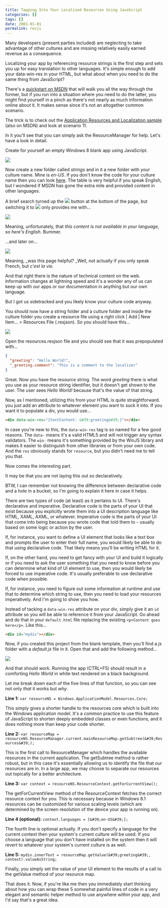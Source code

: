 ```yaml
---
title: Tapping Into Your Localized Resources Using JavaScript
categories: []
tags: []
date: 2001-01-01
permalink: resjs
---
```


Many developers (present parties included) are neglecting to take advantage of other cultures and are missing relatively easily earned revenue as a consequence.
<!-- xmore -->

Localizing your app by referencing resource strings is the first step and sets you up for easy translation to other languages. It&#39;s simple enough to add your data-win-res in your HTML, but what about when you need to do the same thing from JavaScript?

There&#39;s a [quickstart on MSDN](http://msdn.microsoft.com/en-us/library/windows/apps/hh465254.aspx) that will walk you all the way through the former, but if you run into a situation where you need to do the latter, you might find yourself in a pinch as there&#39;s not nearly as much information online about it. It makes sense since it&#39;s not an altogether common scenario.

The trick is to check out the [Application Resources and Localization sample](http://code.msdn.microsoft.com/windowsapps/Application-resources-and-cd0c6eaa) (also on MSDN) and look at scenario 11.

In it you&#39;ll see that you can simply ask the ResourceManager for help. Let&#39;s have a look in detail.

Create for yourself an empty Windows 8 blank app using JavaScript.

![](/files/resjs_01.png)

Now create a new folder called _strings_ and in it a new folder with your culture name. Mine is _en-US_. If you don&#39;t know the code for your culture name then you can look [here](http://msdn.microsoft.com/en-us/library/ee825488(v=CS.20).aspx). The table is very helpful if you speak English, but I wondered if MSDN has gone the extra mile and provided content in other languages.

A brief search turned up the ![](/files/resjs_02.png) button at the bottom of the page, but switching it to ![](/files/resjs_03.png) only provides me with...

![](/files/resjs_04.png)

Meaning, unfortunately, that _this content is not available in your language, so here&#39;s English_. Bummer.

...and later on...

![](/files/resjs_05.png)

Meaning, _was this page helpful? _Well, not actually if you only speak French, but _c&#39;est la vie._

And that right there is the nature of technical content on the web. Information changes at lightning speed and it&#39;s a wonder any of us can keep up with our apps or our documentation in anything but our own language.

But I got us sidetracked and you likely know your culture code anyway.

You should now have a string folder and a culture folder and inside the culture folder you create a resource file using a right click | Add | New Item... > Resources File (.resjson). So you should have this...

![](/files/resjs_06.png)

Open the resources.resjson file and you should see that it was prepopulated with...

``` json
{
  "greeting": "Hello World!",
  "_greeting.comment": "This is a comment to the localizer"
}
```

Great. Now you have the resource string. The word _greeting_ there is what you use as your resource string identifier, but it doesn&#39;t get shown to the user. The user sees _Hello World!_ because that&#39;s the value of that string.

Now, as I mentioned, utilizing this from your HTML is quite straightforward. you just add an attribute to whatever element you want to suck it into. If you want it to populate a div, you would use...

``` html
<div data-win-res="{textContent: &#39;greeting&#39;}"></div>
```

In case you&#39;re new to this, the `data-win-res` tag is so named for a few good reasons. The `data-` means it&#39;s a valid HTML5 and will not trigger any syntax validators. The `win-` means it&#39;s something provided by the WinJS library and makes it easier to distinguish from other libraries or from your own code. And the `res` obviously stands for `resource`, but you didn&#39;t need me to tell you that.

Now comes the interesting part.

It may be that you are not laying this out so declaratively.

BTW, I can remember not knowing the difference between declarative code and a hole in a bucket, so I&#39;m going to explain it here in case it helps.

There are two types of code (at least) as it pertains to UI. There&#39;s declarative and imperative. Declarative code is the parts of your UI that exist because you explicitly wrote them into a UI description language like HTML, XAML, AXML, or whatever. Imperative code is the parts of your UI that come into being because you wrote code that told them to - usually based on some logic or action by the user.

If, for instance, you want to define a UI element that looks like a text box and prompts the user to enter their full name, you would likely be able to do that using declarative code. That likely means you&#39;ll be writing HTML for it.

If, on the other hand, you need to get fancy with your UI and build it logically or if you need to ask the user something that you need to know before you can determine what kind of UI element to use, then you would likely be forced to use imperative code. It&#39;s usually preferable to use declarative code when possible.

If, for instance, you need to figure out some information at runtime and use that to determine which string to use, then you need to load your resources imperatively. And I&#39;m going to show you how.

Instead of tacking a `data-win-res` attribute on your div, simply give it an `id` attribute so you will be able to reference it from your JavaScript. Go ahead and do that in your `default.html` file replacing the existing `<p>Content goes here</p>`. Like this...

``` html
<div id="mydiv"></div>
```

Now, if you created this project from the blank template, then you&#39;ll find a _js_ folder with a _default.js_ file in it. Open that and add the following method...

![](/files/resjs_07.png)

And that should work. Running the app (CTRL+F5) should result in a comforting _Hello World_ in white text rendered on a black background.

Let me break down each of the five lines of that function, so you can see not only _that_ it works but _why_.

**Line 1:** `var resourceNS = Windows.ApplicationModel.Resources.Core;`

This simply gives a shorter handle to the resources core which is built into the Windows application model. It&#39;s a common practice to use this feature of JavaScript to shorten deeply embedded classes or even functions, and it does nothing more than keep your code shorter.

**Line 2:** `var resourceMap = resourceNS.ResourceManager.current.mainResourceMap.getSubtree(&#39;Resources&#39;);`

This is the first call to ResourceManager which handles the available resources in the current application. The getSubtree method is rather robust, but in this case it&#39;s essentially allowing us to identify the file that our resources are in. In a large app, we may choose to separate our resources out topically for a better architecture.

**Line 3:** `var context = resourceNS.ResourceContext.getForCurrentView();`

The getForCurrentView method of the ResourceContext fetches the correct resource context for you. This is necessary because in Windows 8.1 resources can be customized for various scaling levels (which are determined by the screen resolution of the device your app is running on).

**Line 4 (optional):** `context.languages = [&#39;en-US&#39;];`

The fourth line is optional actually. If you don&#39;t specify a language for the current context then your system&#39;s current culture will be used. If you choose a language that you don&#39;t have installed on the system then it will revert to whatever your system&#39;s current culture is as well.

**Line 5:** `mydiv.innerText = resourceMap.getValue(&#39;greeting&#39;, context).valueAsString;`

Finally, you simply set the value of your UI element to the results of a call to the getValue method of your resource map.

That does it. Now, if you&#39;re like me then you immediately start thinking about how you can wrap these 5 somewhat painful lines of code in a very elegant and semantic helper method to use anywhere within your app, and I&#39;d say that&#39;s a great idea.